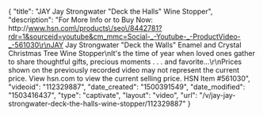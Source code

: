 {
    "title": "JAY Jay Strongwater \"Deck the Halls\" Wine Stopper",
    "description": "For More Info or to Buy Now: http:\/\/www.hsn.com\/products\/seo\/8442781?rdr=1&sourceid=youtube&cm_mmc=Social-_-Youtube-_-ProductVideo-_-561030\r\nJAY Jay Strongwater \"Deck the Walls\" Enamel and Crystal Christmas Tree Wine Stopper\nIt's the time of year when loved ones gather to share thoughtful gifts, precious moments . . . and favorite...\r\nPrices shown on the previously recorded video may not represent the current price.  View hsn.com to view the current selling price. HSN Item #561030",
    "videoid": "112329887",
    "date_created": "1500391549",
    "date_modified": "1503416437",
    "type": "captivate",
    "layout": "video",
    "url": "\/v\/jay-jay-strongwater-deck-the-halls-wine-stopper\/112329887"
}